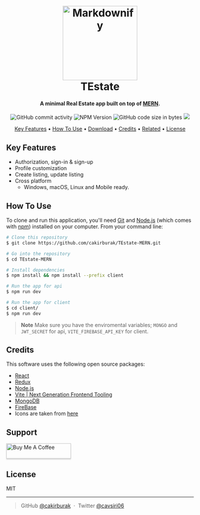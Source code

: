 
<h1 align="center">
  <br>
  <a href="https://testate.onrender.com/"><img src="https://upload.wikimedia.org/wikipedia/commons/f/f1/Vitejs-logo.svg" alt="Markdownify" width="200"></a>
  <br>
  TEstate
  <br>
</h1>

<h4 align="center">A minimal Real Estate app built on top of <a href="https://www.mongodb.com/mern-stack" target="_blank">MERN</a>.</h4>

<p align="center">
  <img alt="GitHub commit activity" src="https://img.shields.io/github/commit-activity/w/cakirburak/TEstate-MERN">
  <img alt="NPM Version" src="https://img.shields.io/npm/v/npm">
  <img alt="GitHub code size in bytes" src="https://img.shields.io/github/languages/code-size/cakirburak/TEstate-MERN">
  <a href="https://www.buymeacoffee.com/cakirburak">
    <img src="https://img.shields.io/badge/$-donate-ff69b4.svg?maxAge=2592000&amp;style=flat">
  </a>
</p>

<p align="center">
  <a href="#key-features">Key Features</a> •
  <a href="#how-to-use">How To Use</a> •
  <a href="#download">Download</a> •
  <a href="#credits">Credits</a> •
  <a href="#related">Related</a> •
  <a href="#license">License</a>
</p>

## Key Features

* Authorization, sign-in & sign-up
* Profile customization
* Create listing, update listing 
* Cross platform
  - Windows, macOS, Linux and Mobile ready.

## How To Use

To clone and run this application, you'll need [Git](https://git-scm.com) and [Node.js](https://nodejs.org/en/download/) (which comes with [npm](http://npmjs.com)) installed on your computer. From your command line:

```bash
# Clone this repository
$ git clone https://github.com/cakirburak/TEstate-MERN.git

# Go into the repository
$ cd TEstate-MERN

# Install dependencies
$ npm install && npm install --prefix client

# Run the app for api
$ npm run dev

# Run the app for client
$ cd client/
$ npm run dev
```

> **Note**
> Make sure you have the enviromental variables; `MONGO` and `JWT_SECRET` for api, `VITE_FIREBASE_API_KEY` for client.


## Credits

This software uses the following open source packages:

- [React](https://react.dev/)
- [Redux](https://redux.js.org/)
- [Node.js](https://nodejs.org/)
- [Vite | Next Generation Frontend Tooling](https://vitejs.dev/)
- [MongoDB](https://www.mongodb.com/)
- [FireBase](https://firebase.google.com/)
- Icons are taken from [here](https://react-icons.github.io/react-icons/)

## Support

<a href="https://www.buymeacoffee.com/cakirburak" target="_blank"><img src="https://www.buymeacoffee.com/assets/img/custom_images/purple_img.png" alt="Buy Me A Coffee" style="height: 41px !important;width: 174px !important;box-shadow: 0px 3px 2px 0px rgba(190, 190, 190, 0.5) !important;-webkit-box-shadow: 0px 3px 2px 0px rgba(190, 190, 190, 0.5) !important;" ></a>

## License

MIT

---

> GitHub [@cakirburak](https://github.com/cakirburak) &nbsp;&middot;&nbsp;
> Twitter [@cavsiri06](https://twitter.com/cavsiri06)
